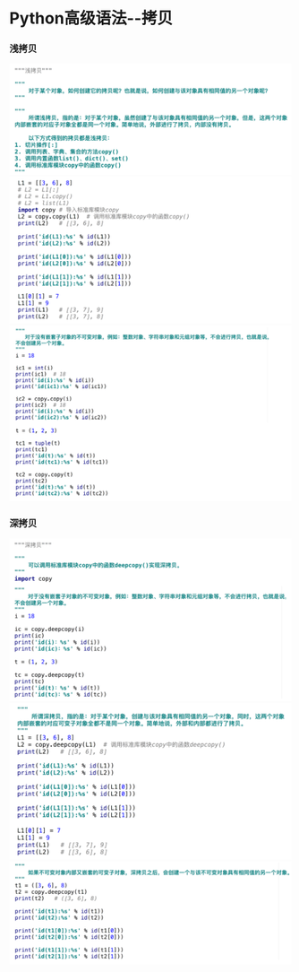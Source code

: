# Python高级语法--拷贝
### 浅拷贝
![](../Pictures/拷贝/浅拷贝(1).png)
![](../Pictures/拷贝/浅拷贝(2).png)
![](../Pictures/拷贝/浅拷贝(3).png)
### 深拷贝
![](../Pictures/拷贝/深拷贝(1).png)
![](../Pictures/拷贝/深拷贝(2).png)
![](../Pictures/拷贝/深拷贝(3).png)
